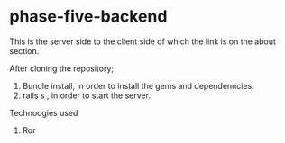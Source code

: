 # phase-five-backend

This is the server side to the client side of which the link is on the about section.

After cloning the repository;

1. Bundle install, in order to install the gems and dependenncies.
2. rails s , in order to start the server.


Technoogies used
1. Ror








